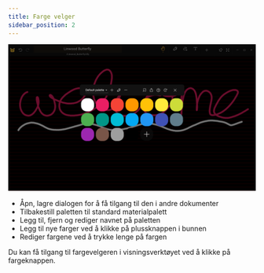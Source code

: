 ```yaml
---
title: Farge velger
sidebar_position: 2
---
```


![Farge velger](color_picker.png)

* Åpn, lagre dialogen for å få tilgang til den i andre dokumenter
* Tilbakestill paletten til standard materialpalett
* Legg til, fjern og rediger navnet på paletten
* Legg til nye farger ved å klikke på plussknappen i bunnen
* Rediger fargene ved å trykke lenge på fargen

Du kan få tilgang til fargevelgeren i visningsverktøyet ved å klikke på fargeknappen.
